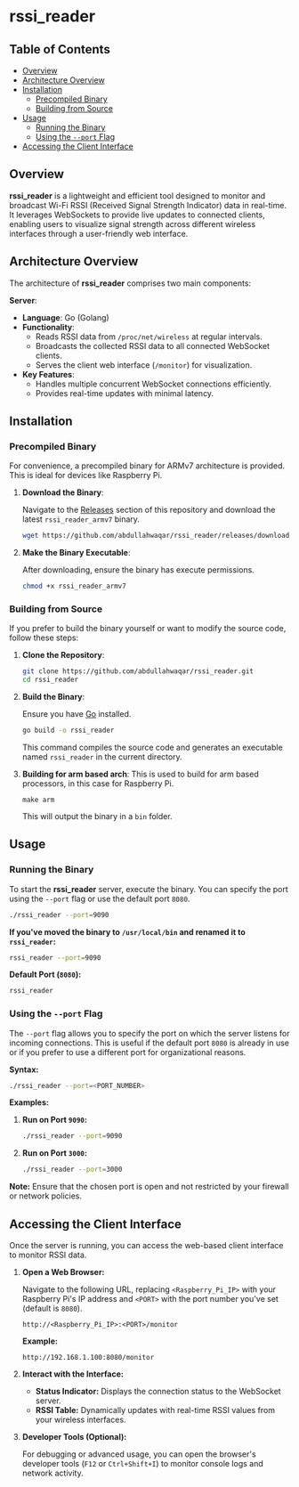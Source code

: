 # rssi_reader

## Table of Contents

- [Overview](#overview)
- [Architecture Overview](#architecture-overview)
- [Installation](#installation)
  - [Precompiled Binary](#precompiled-binary)
  - [Building from Source](#building-from-source)
- [Usage](#usage)
  - [Running the Binary](#running-the-binary)
  - [Using the `--port` Flag](#using-the-port-flag)
- [Accessing the Client Interface](#accessing-the-client-interface)

## Overview

**rssi_reader** is a lightweight and efficient tool designed to monitor and broadcast Wi-Fi RSSI (Received Signal Strength Indicator) data in real-time. It leverages WebSockets to provide live updates to connected clients, enabling users to visualize signal strength across different wireless interfaces through a user-friendly web interface.

## Architecture Overview

The architecture of **rssi_reader** comprises two main components:

**Server**:

- **Language**: Go (Golang)
- **Functionality**:
  - Reads RSSI data from `/proc/net/wireless` at regular intervals.
  - Broadcasts the collected RSSI data to all connected WebSocket clients.
  - Serves the client web interface (`/monitor`) for visualization.
- **Key Features**:
  - Handles multiple concurrent WebSocket connections efficiently.
  - Provides real-time updates with minimal latency.

## Installation

### Precompiled Binary

For convenience, a precompiled binary for ARMv7 architecture is provided. This is ideal for devices like Raspberry Pi.

1. **Download the Binary**:

   Navigate to the [Releases](https://github.com/abdullahwaqar/rssi_reader/releases) section of this repository and download the latest `rssi_reader_armv7` binary.

   ```bash
   wget https://github.com/abdullahwaqar/rssi_reader/releases/download/v1.0.0/rssi_reader_armv7
   ```

2. **Make the Binary Executable**:

   After downloading, ensure the binary has execute permissions.

   ```bash
   chmod +x rssi_reader_armv7
   ```

### Building from Source

If you prefer to build the binary yourself or want to modify the source code, follow these steps:

1. **Clone the Repository**:

   ```bash
   git clone https://github.com/abdullahwaqar/rssi_reader.git
   cd rssi_reader
   ```

2. **Build the Binary**:

   Ensure you have [Go](https://golang.org/dl/) installed.

   ```bash
   go build -o rssi_reader
   ```

   This command compiles the source code and generates an executable named `rssi_reader` in the current directory.

3. **Building for arm based arch**:
    This is used to build for arm based processors, in this case for Raspberry Pi.

    ```
    make arm
    ```

    This will output the binary in a `bin` folder.

## Usage

### Running the Binary

To start the **rssi_reader** server, execute the binary. You can specify the port using the `--port` flag or use the default port `8080`.

```bash
./rssi_reader --port=9090
```

**If you've moved the binary to `/usr/local/bin` and renamed it to `rssi_reader`:**

```bash
rssi_reader --port=9090
```

**Default Port (`8080`):**

```bash
rssi_reader
```

### Using the `--port` Flag

The `--port` flag allows you to specify the port on which the server listens for incoming connections. This is useful if the default port `8080` is already in use or if you prefer to use a different port for organizational reasons.

**Syntax:**

```bash
./rssi_reader --port=<PORT_NUMBER>
```

**Examples:**

1. **Run on Port `9090`:**

   ```bash
   ./rssi_reader --port=9090
   ```

2. **Run on Port `3000`:**

   ```bash
   ./rssi_reader --port=3000
   ```

**Note:** Ensure that the chosen port is open and not restricted by your firewall or network policies.

## Accessing the Client Interface

Once the server is running, you can access the web-based client interface to monitor RSSI data.

1. **Open a Web Browser:**

   Navigate to the following URL, replacing `<Raspberry_Pi_IP>` with your Raspberry Pi's IP address and `<PORT>` with the port number you've set (default is `8080`).

   ```
   http://<Raspberry_Pi_IP>:<PORT>/monitor
   ```

   **Example:**

   ```
   http://192.168.1.100:8080/monitor
   ```

2. **Interact with the Interface:**

   - **Status Indicator:** Displays the connection status to the WebSocket server.
   - **RSSI Table:** Dynamically updates with real-time RSSI values from your wireless interfaces.

3. **Developer Tools (Optional):**

   For debugging or advanced usage, you can open the browser's developer tools (`F12` or `Ctrl+Shift+I`) to monitor console logs and network activity.
